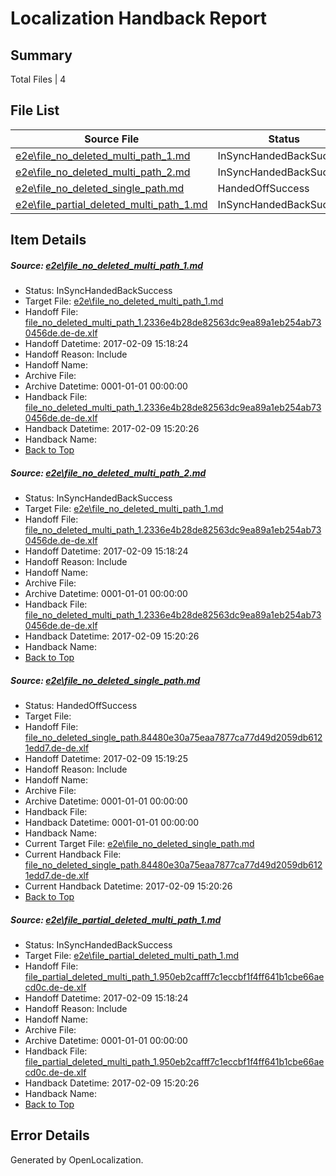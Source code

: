 # <a name='report-top'></a> Localization Handback Report

## Summary
 Total Files | 4

## File List
 Source File | Status | Details 
 ----------- | ------ | ------- 
 [e2e\file_no_deleted_multi_path_1.md](https://github.com/OpenLocalizationTestOrg/ol-test0/blob/b49d1fba26bb0ec4941490e6cfc64839612e009e/e2e/file_no_deleted_multi_path_1.md) | InSyncHandedBackSuccess | [Details](#b7c68dc5d55af316bbe1cd92b902345e46babe571)
 [e2e\file_no_deleted_multi_path_2.md](https://github.com/OpenLocalizationTestOrg/ol-test0/blob/280c6a70d2ff90320fcc0ef0c3e0ea933b12b84e/e2e/file_no_deleted_multi_path_2.md) | InSyncHandedBackSuccess | [Details](#b7c68dc5d55af316bbe1cd92b902345e46babe572)
 [e2e\file_no_deleted_single_path.md](https://github.com/OpenLocalizationTestOrg/ol-test0/blob/280c6a70d2ff90320fcc0ef0c3e0ea933b12b84e/e2e/file_no_deleted_single_path.md) | HandedOffSuccess | [Details](#3727631129a18248261cac8e796412027d552b933)
 [e2e\file_partial_deleted_multi_path_1.md](https://github.com/OpenLocalizationTestOrg/ol-test0/blob/b49d1fba26bb0ec4941490e6cfc64839612e009e/e2e/file_partial_deleted_multi_path_1.md) | InSyncHandedBackSuccess | [Details](#ffd59813a08fba9ef978f4fd72f8c5df93507c2e4)

## Item Details
##### <a name='b7c68dc5d55af316bbe1cd92b902345e46babe571'></a> Source: [e2e\file_no_deleted_multi_path_1.md](https://github.com/OpenLocalizationTestOrg/ol-test0/blob/b49d1fba26bb0ec4941490e6cfc64839612e009e/e2e/file_no_deleted_multi_path_1.md)
* Status: InSyncHandedBackSuccess
* Target File: [e2e\file_no_deleted_multi_path_1.md](https://github.com/OpenLocalizationTestOrg/ol-test0-dede/blob/ee4868a05a8f7e3f5077b2315a7e86035000acc0/e2e/file_no_deleted_multi_path_1.md)
* Handoff File: [file_no_deleted_multi_path_1.2336e4b28de82563dc9ea89a1eb254ab730456de.de-de.xlf](https://github.com/OpenLocalizationTestOrg/ol-test0-handoff/blob/ee89d1e7cc8001d18d2dffa257721112bf055304/ol-handoff/OpenLocalizationTestOrg/ol-test0-dede/shujia/mt/file_no_deleted_multi_path_1.2336e4b28de82563dc9ea89a1eb254ab730456de.de-de.xlf)
* Handoff Datetime: 2017-02-09 15:18:24
* Handoff Reason: Include
* Handoff Name: 
* Archive File: 
* Archive Datetime: 0001-01-01 00:00:00
* Handback File: [file_no_deleted_multi_path_1.2336e4b28de82563dc9ea89a1eb254ab730456de.de-de.xlf](https://github.com/OpenLocalizationTestOrg/ol-test0-handback/blob/e35c189b7cc01f8cde7b7b221613f49c02959c40/ol-handback/OpenLocalizationTestOrg/ol-test0-dede/shujia/mt/file_no_deleted_multi_path_1.2336e4b28de82563dc9ea89a1eb254ab730456de.de-de.xlf)
* Handback Datetime: 2017-02-09 15:20:26
* Handback Name: 
* [Back to Top](#report-top)

##### <a name='b7c68dc5d55af316bbe1cd92b902345e46babe572'></a> Source: [e2e\file_no_deleted_multi_path_2.md](https://github.com/OpenLocalizationTestOrg/ol-test0/blob/280c6a70d2ff90320fcc0ef0c3e0ea933b12b84e/e2e/file_no_deleted_multi_path_2.md)
* Status: InSyncHandedBackSuccess
* Target File: [e2e\file_no_deleted_multi_path_1.md](https://github.com/OpenLocalizationTestOrg/ol-test0-dede/blob/ee4868a05a8f7e3f5077b2315a7e86035000acc0/e2e/file_no_deleted_multi_path_1.md)
* Handoff File: [file_no_deleted_multi_path_1.2336e4b28de82563dc9ea89a1eb254ab730456de.de-de.xlf](https://github.com/OpenLocalizationTestOrg/ol-test0-handoff/blob/ee89d1e7cc8001d18d2dffa257721112bf055304/ol-handoff/OpenLocalizationTestOrg/ol-test0-dede/shujia/mt/file_no_deleted_multi_path_1.2336e4b28de82563dc9ea89a1eb254ab730456de.de-de.xlf)
* Handoff Datetime: 2017-02-09 15:18:24
* Handoff Reason: Include
* Handoff Name: 
* Archive File: 
* Archive Datetime: 0001-01-01 00:00:00
* Handback File: [file_no_deleted_multi_path_1.2336e4b28de82563dc9ea89a1eb254ab730456de.de-de.xlf](https://github.com/OpenLocalizationTestOrg/ol-test0-handback/blob/e35c189b7cc01f8cde7b7b221613f49c02959c40/ol-handback/OpenLocalizationTestOrg/ol-test0-dede/shujia/mt/file_no_deleted_multi_path_1.2336e4b28de82563dc9ea89a1eb254ab730456de.de-de.xlf)
* Handback Datetime: 2017-02-09 15:20:26
* Handback Name: 
* [Back to Top](#report-top)

##### <a name='3727631129a18248261cac8e796412027d552b933'></a> Source: [e2e\file_no_deleted_single_path.md](https://github.com/OpenLocalizationTestOrg/ol-test0/blob/280c6a70d2ff90320fcc0ef0c3e0ea933b12b84e/e2e/file_no_deleted_single_path.md)
* Status: HandedOffSuccess
* Target File: 
* Handoff File: [file_no_deleted_single_path.84480e30a75eaa7877ca77d49d2059db6121edd7.de-de.xlf](https://github.com/OpenLocalizationTestOrg/ol-test0-handoff/blob/9628e135104dd3f7dec21201764f3a95342112ef/ol-handoff/OpenLocalizationTestOrg/ol-test0-dede/shujia/mt/file_no_deleted_single_path.84480e30a75eaa7877ca77d49d2059db6121edd7.de-de.xlf)
* Handoff Datetime: 2017-02-09 15:19:25
* Handoff Reason: Include
* Handoff Name: 
* Archive File: 
* Archive Datetime: 0001-01-01 00:00:00
* Handback File: 
* Handback Datetime: 0001-01-01 00:00:00
* Handback Name: 
* Current Target File: [e2e\file_no_deleted_single_path.md](https://github.com/OpenLocalizationTestOrg/ol-test0-dede/blob/ee4868a05a8f7e3f5077b2315a7e86035000acc0/e2e/file_no_deleted_single_path.md)
* Current Handback File: [file_no_deleted_single_path.84480e30a75eaa7877ca77d49d2059db6121edd7.de-de.xlf](https://github.com/OpenLocalizationTestOrg/ol-test0-handback/blob/e35c189b7cc01f8cde7b7b221613f49c02959c40/ol-handback/OpenLocalizationTestOrg/ol-test0-dede/shujia/mt/file_no_deleted_single_path.84480e30a75eaa7877ca77d49d2059db6121edd7.de-de.xlf)
* Current Handback Datetime: 2017-02-09 15:20:26
* [Back to Top](#report-top)

##### <a name='ffd59813a08fba9ef978f4fd72f8c5df93507c2e4'></a> Source: [e2e\file_partial_deleted_multi_path_1.md](https://github.com/OpenLocalizationTestOrg/ol-test0/blob/b49d1fba26bb0ec4941490e6cfc64839612e009e/e2e/file_partial_deleted_multi_path_1.md)
* Status: InSyncHandedBackSuccess
* Target File: [e2e\file_partial_deleted_multi_path_1.md](https://github.com/OpenLocalizationTestOrg/ol-test0-dede/blob/ee4868a05a8f7e3f5077b2315a7e86035000acc0/e2e/file_partial_deleted_multi_path_1.md)
* Handoff File: [file_partial_deleted_multi_path_1.950eb2cafff7c1eccbf1f4ff641b1cbe66aecd0c.de-de.xlf](https://github.com/OpenLocalizationTestOrg/ol-test0-handoff/blob/ee89d1e7cc8001d18d2dffa257721112bf055304/ol-handoff/OpenLocalizationTestOrg/ol-test0-dede/shujia/mt/file_partial_deleted_multi_path_1.950eb2cafff7c1eccbf1f4ff641b1cbe66aecd0c.de-de.xlf)
* Handoff Datetime: 2017-02-09 15:18:24
* Handoff Reason: Include
* Handoff Name: 
* Archive File: 
* Archive Datetime: 0001-01-01 00:00:00
* Handback File: [file_partial_deleted_multi_path_1.950eb2cafff7c1eccbf1f4ff641b1cbe66aecd0c.de-de.xlf](https://github.com/OpenLocalizationTestOrg/ol-test0-handback/blob/e35c189b7cc01f8cde7b7b221613f49c02959c40/ol-handback/OpenLocalizationTestOrg/ol-test0-dede/shujia/mt/file_partial_deleted_multi_path_1.950eb2cafff7c1eccbf1f4ff641b1cbe66aecd0c.de-de.xlf)
* Handback Datetime: 2017-02-09 15:20:26
* Handback Name: 
* [Back to Top](#report-top)


## Error Details

Generated by OpenLocalization.
